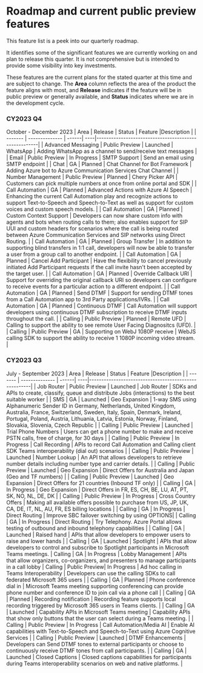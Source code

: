 # Roadmap and current public preview features

This feature list is a peek into our quarterly roadmap. <!--, and clones [our GitHub project](https://github.com/Azure/Communication/projects/1) --> 

It identifies some of the significant features we are currently working on and plan to release this quarter. <!--a rough timeframe for when you can expect to see them.--> It is not comprehensive but is intended to provide some visibility into key investments.

These features are the current plans for the stated quarter at this time and are subject to change. The **Area** column reflects the area of the product the feature aligns with most, and **Release**  indicates if the feature will be in public preview or generally available, and **Status** indicates where we are in the development cycle. <!-- Links are provided to Azure DevOps (ADO) tracking that is used internally by Microsoft.-->

### CY2023 Q4
October - December 2023
| Area    | Release        | Status  |  Feature |Description                                                |
| ------- | -------------- | ------| ----|------------------------------------------------------|
| Advanced Messaging | Public Preview | Launched | WhatsApp | Adding WhatsApp as a channel to send/receive text messages |
| Email | Public Preview | In Progress | SMTP Support | Send an email using SMTP endpoint |
| Chat | GA | Planned | Chat Channel for Bot Framework | Adding Azure bot to Azure Communication Services Chat Channel |
| Number Management | Public Preview | Planned | Chery Picker API | Customers can pick multiple numbers at once from online portal and SDK |
| Call Automation | GA | Planned | Advanced Actions with Azure AI Speech | Enhancing the current Call Automation play and recognize actions to support Text-to-Speech and Speech-to-Text as well as support for custom voices and custom speech models. |
| Call Automation | GA | Planned | Custom Context Support | Developers can now share custom info with agents and bots when routing calls to them; also enables support for SIP UUI and custom headers for scenarios where the call is being routed between Azure Communication Services and SIP networks using Direct Routing.  |
| Call Automation | GA | Planned | Group Transfer | In addition to supporting blind transfers in 1:1 call, developers will now be able to transfer a user from a group call to another endpoint. |
| Call Automation | GA | Planned | Cancel Add Participant | Have the flexibility to cancel previously initiated Add Participant requests if the call invite hasn't been accepted by the target user. |
| Call Automation | GA | Planned | Override Callback URI | Support for overriding the original callback URI so developers can configure to receive events for a particular action to a different endpoint.  |
| Call Automation | GA | Planned | Send DTMF | Support for sending DTMF tones from a Call Automation app to 3rd Party applications/IVRs. |
| Call Automation | GA | Planned | Continuous DTMF | Call Automation will support developers using continuous DTMF subscription to receive DTMF inputs throughout the call. |
| Calling | Public Preview | Planned | Remote UFD | Calling to support the ability to see remote User Facing Diagnositcs (UFD). |
| Calling | Public Preview | GA | Supporting on WebJ 1080P receive | WebJS calling SDK to support the ability to receive 1 1080P incoming video stream. |








### CY2023 Q3
July - September 2023
| Area    | Release        | Status  |  Feature |Description                                                |
| ------- | -------------- | ------| ----|------------------------------------------------------|
| Job Router | Public Preview | Launched | Job Router | SDKs and APIs to create, classify, queue and distribute Jobs (interactions) to the best suitable worker |
| SMS   | GA | Launched | Geo Expansion  | 1-way SMS using Alphanumeric Sender ID in Germany, Netherlands, United Kingdom, Australia, France, Switzerland, Sweden, Italy, Spain, Denmark, Ireland, Portugal, Poland, Austria, Lithuania, Latvia, Estonia, Norway, Finland, Slovakia, Slovenia, Czech Republic |
| Calling | Public Preview | Launched | Trial Phone Numbers | Users can get a phone number to make and receive PSTN calls, free of charge, for 30 days |
| Calling | Public Preview | In Progress | Call Recording | APIs to record Call Automation and Calling client SDK Teams interoperability (dial out) scenarios |
| Calling | Public Preview | Launched | Number Lookup | An API that allows developers to retrieve number details including number type and carrier details. |
| Calling | Public Preview | Launched | Geo Expansion | Direct Offers for Australia and Japan (Geo and TF numbers) |
| Calling | Public Preview | Launched | Geo Expansion | Direct Offers for 21 countries (Inbound TF only) |
| Calling | GA | In Progress | Geo Expansion | Direct Offers in FR, ES, CH, BE, LU, AT, PT, SK, NO, NL, DE, DK |
| Calling | Public Preview | In Progress | Cross Country Offers | Making all available offers possible to purchase from US, JP, UK, CA, DE, IT, NL, AU, FR, ES billing locations |
| Calling | GA | In Progress | Direct Routing | Improve SBC failover switching by using OPTIONS|
| Calling | GA | In Progress | Direct Routing | Try Telephony. Azure Portal allows testing of outbound and inbound telephony capabilities |
| Calling | GA | Launched | Raised hand | APIs that allow developers to empower users to raise and lower hands |
| Calling | GA | Launched | Spotlight | APIs that allow developers to control and subscribe to Spotlight participants in Microsoft Teams meetings.
| Calling | GA | In Progress | Lobby Management | APIs that allow organizers, co-organizers, and presenters to manage participants in a call lobby
| Calling | Public Preview| In Progress | Ad hoc calling in Teams Interoperability | Developers can use the calling SDKs to call federated Microsoft 365 users |
| Calling | GA | Planned | Phone conference dial in | Microsoft Teams meeting supporting conferencing can provide phone number and conference ID to join call via a phone call |
| Calling | GA | Planned | Recording notification | Recording feature supports local recording triggered by Microsoft 365 users in Teams clients. |
| Calling | GA | Launched | Capability APIs in Microsoft Teams meeting | Capability APIs that show only buttons that the user can select during a Teams meeting. |
| Calling | Public Preview | In Progress | Call Automation/Media AI | Enable AI capabilities with Text-to-Speech and Speech-to-Text using Azure Cognitive Services |
| Calling | Public Preview | Launched | DTMF Enhancements | Developers can Send DTMF tones to external participants or  choose to continuously receive DTMF tones from call participants. |
| Calling | GA | Launched | Closed Captions | Closed captions capabilities for participants during Teams interoperability scenarios on web and native platforms. |


